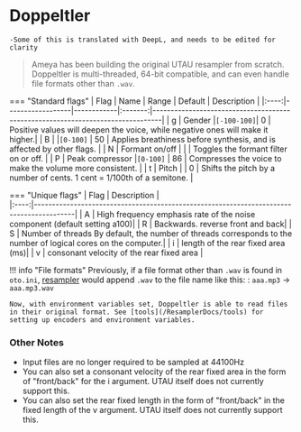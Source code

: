 # Doppeltler
```
-Some of this is translated with DeepL, and needs to be edited for clarity
```
>Ameya has been building the original UTAU resampler from scratch. <br>
>Doppeltler is multi-threaded, 64-bit compatible, and can even handle file formats other than `.wav`.



=== "Standard flags"
	| Flag | Name             | Range      | Default | Description                                                                    |
	|:----:|------------------|------------|:-------:|--------------------------------------------------------------------------------|
	| g    | Gender           |`[-100-100]`| 0       | Positive values will deepen the voice, while negative ones will make it higher.|
	| B    |                  |`[0-100]`   | 50      | Applies breathiness before synthesis, and is affected by other flags.          |
	| N    | Formant on/off   |            |         | Toggles the formant filter on or off.                                          |
	| P    | Peak compressor  |`[0-100]`   | 86      | Compresses the voice to make the volume more consistent.                       |
	| t    | Pitch            |            | 0       | Shifts the pitch by a number of cents. 1 cent = 1/100th of a semitone.         |


=== "Unique flags"
	| Flag |  Description |        
	|:----:|-----------------------------------------------------------------------------------------|
	|   A  | High frequency emphasis rate of the noise component (default setting a100)|
	|   R  | Backwards. reverse front and back|
	|   S  | Number of threads By default, the number of threads corresponds to the number of logical cores on the computer.|
	|   i  | length of the rear fixed area (ms)|
	|   v  | consonant velocity of the rear fixed area |
	
!!! info "File formats"
	Previously, if a file format other than `.wav` is found in `oto.ini`, [resampler](/ResamplerDocs/resampler.exe) would append `.wav` to the file name like this:
	:	`aaa.mp3` → `aaa.mp3.wav`<br>

	Now, with environment variables set, Doppeltler is able to read files in their original format. See [tools](/ResamplerDocs/tools) for setting up encoders and environment variables.
	
### Other Notes
    
* Input files are no longer required to be sampled at 44100Hz
* You can also set a consonant velocity of the rear fixed area in the form of "front/back" for the i argument. UTAU itself does not currently support this.
* You can also set the rear fixed length in the form of "front/back" in the fixed length of the v argument. UTAU itself does not currently support this.
 
